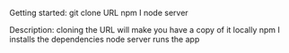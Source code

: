 Getting started: 
git clone URL
npm I
node server


Description: 
cloning the URL will make you have a copy of it locally
npm I installs the dependencies
node server runs the app
